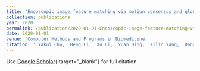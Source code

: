 ```yaml
---
title: "Endoscopic image feature matching via motion consensus and global bilateral regression"
collection: publications
year: 2020
permalink: /publication/2020-01-01-Endoscopic-image-feature-matching-via-motion-consensus-and-global-bilateral-regression
date: 2020-01-01
venue: 'Computer Methods and Programs in Biomedicine'
citation: ' Yakui Chu,  Heng Li,  Xu Li,  Yuan Ding,  Xilin Yang,  Danni Ai,  Xiaohong Chen,  Yongtian Wang,  Jian Yang, &quot;Endoscopic image feature matching via motion consensus and global bilateral regression.&quot; Computer Methods and Programs in Biomedicine, 2020.'
---
```

Use [Google Scholar](https://scholar.google.com/scholar?q=Endoscopic+image+feature+matching+via+motion+consensus+and+global+bilateral+regression){:target="_blank"} for full citation